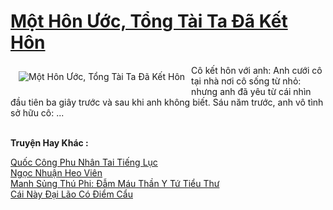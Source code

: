 <a href="https://truyentiki.com/mot-hon-uoc-tong-tai-ta-da-ket-hon.30645/" title="Một Hôn Ước, Tổng Tài Ta Đã Kết Hôn"><h1>Một Hôn Ước, Tổng Tài Ta Đã Kết Hôn</h1></a><div style="display:table"><img align="right" style="float: left; padding: 10px;" src="https://truyentiki.com/a/img/str/src/30645.jpg" alt="Một Hôn Ước, Tổng Tài Ta Đã Kết Hôn">Cô kết hôn với anh: Anh cưới cô tại nhà nơi cô sống từ nhỏ: nhưng anh đã yêu từ cái nhìn đầu tiên ba giây trước và sau khi anh không biết. Sáu năm trước, anh vô tình sở hữu cô: ...</div><p><br><b>Truyện Hay Khác :</b></p><a href="https://truyentiki.com/quoc-cong-phu-nhan-tai-tieng-luc.30644/" alt="Quốc Công Phu Nhân Tai Tiếng Lục">Quốc Công Phu Nhân Tai Tiếng Lục</a><br/><a href="https://github.com/nownovels/truyenhay/tree/master/truyenhay/30671/README.md" alt="Ngọc Nhuận Heo Viên">Ngọc Nhuận Heo Viên</a><br/><a href="https://github.com/nownovels/truyenhay/tree/master/truyenhay/30825/README.md" alt="Manh Sủng Thú Phi: Đẫm Máu Thần Y Tứ Tiểu Thư">Manh Sủng Thú Phi: Đẫm Máu Thần Y Tứ Tiểu Thư</a><br/><a href="https://github.com/nownovels/top500/tree/master/truyenhay/33766/" alt="Cái Này Đại Lão Có Điểm Cẩu">Cái Này Đại Lão Có Điểm Cẩu</a><br/>